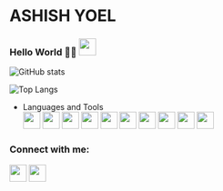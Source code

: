 # ASHISH YOEL

### Hello World 👋🏿 <img src="https://c.tenor.com/dhfraztxBo8AAAAj/globe-joypixels.gif" width="30"  />

![GitHub stats](https://github-readme-stats.vercel.app/api?username=ashish25-bit&show_icons=true&theme=tokyonight&count_private=true)

![Top Langs](https://github-readme-stats.vercel.app/api/top-langs/?username=ashish25-bit&theme=tokyonight&layout=compact)

- Languages and Tools <br/>
  <img src="https://image.flaticon.com/icons/png/128/753/753244.png" width="30" /> 
  <img src="https://img.icons8.com/color/2x/typescript.png" width="30" /> 
  <img src="https://cdn4.iconfinder.com/data/icons/logos-and-brands/512/233_Node_Js_logo-128.png" width="30" /> 
  <img src="https://cdn2.iconfinder.com/data/icons/designer-skills/128/code-programming-javascript-software-develop-command-language-128.png" width="30" /> 
  <img src="https://cdn1.iconfinder.com/data/icons/logotypes/32/badge-html-5-128.png" width="30" /> 
  <img src="https://cdn1.iconfinder.com/data/icons/logotypes/32/badge-css-3-128.png" width="30" /> 
  <img src="https://cdn4.iconfinder.com/data/icons/logos-and-brands/512/141_Git_logo_logos-128.png" width="30" /> 
  <img src="https://cdn3.iconfinder.com/data/icons/file-formats-set-2/64/x-21-128.png" width="30" /> 
  <img src="https://img.icons8.com/color/2x/mongodb.png" width="30" />
  <img src="https://cdn.worldvectorlogo.com/logos/c.svg" width="30" />
  
### Connect with me:
[<img src="https://img-premium.flaticon.com/png/512/174/174857.png?token=exp=1621606190~hmac=ff80082f46e19ccc37f2985327fbe163" width="30" />](https://www.linkedin.com/in/ashish-yoel-585a6116a/) 
[<img src="https://image.flaticon.com/icons/png/128/732/732200.png" width="30" />](mailto:ashishyoel23@gmail.com)

  
<!--
**ashish25-bit/ashish25-bit** is a ✨ _special_ ✨ repository because its `README.md` (this file) appears on your GitHub profile.

Here are some ideas to get you started:

- 🔭 I’m currently working on ...
- 🌱 I’m currently learning ...
- 👯 I’m looking to collaborate on ...
- 🤔 I’m looking for help with ...
- 💬 Ask me about ...
- 😄 Pronouns: ...
- ⚡ Fun fact: ...
-->
